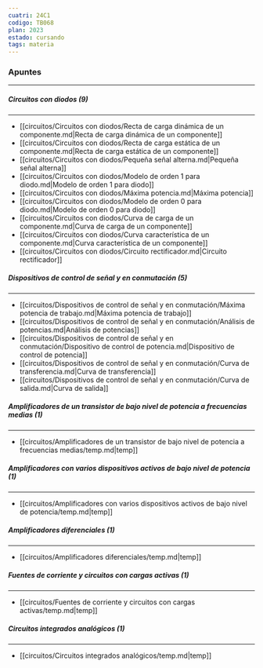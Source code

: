 ```yaml
---
cuatri: 24C1
codigo: TB068
plan: 2023
estado: cursando
tags: materia
---
```

### Apuntes 
---
##### Circuitos con diodos (9)
---
* [[circuitos/Circuitos con diodos/Recta de carga dinámica de un componente.md|Recta de carga dinámica de un componente]]
* [[circuitos/Circuitos con diodos/Recta de carga estática de un componente.md|Recta de carga estática de un componente]]
* [[circuitos/Circuitos con diodos/Pequeña señal alterna.md|Pequeña señal alterna]]
* [[circuitos/Circuitos con diodos/Modelo de orden 1 para diodo.md|Modelo de orden 1 para diodo]]
* [[circuitos/Circuitos con diodos/Máxima potencia.md|Máxima potencia]]
* [[circuitos/Circuitos con diodos/Modelo de orden 0 para diodo.md|Modelo de orden 0 para diodo]]
* [[circuitos/Circuitos con diodos/Curva de carga de un componente.md|Curva de carga de un componente]]
* [[circuitos/Circuitos con diodos/Curva característica de un componente.md|Curva característica de un componente]]
* [[circuitos/Circuitos con diodos/Circuito rectificador.md|Circuito rectificador]]

##### Dispositivos de control de señal y en conmutación (5)
---
* [[circuitos/Dispositivos de control de señal y en conmutación/Máxima potencia de trabajo.md|Máxima potencia de trabajo]]
* [[circuitos/Dispositivos de control de señal y en conmutación/Análisis de potencias.md|Análisis de potencias]]
* [[circuitos/Dispositivos de control de señal y en conmutación/Dispositivo de control de potencia.md|Dispositivo de control de potencia]]
* [[circuitos/Dispositivos de control de señal y en conmutación/Curva de transferencia.md|Curva de transferencia]]
* [[circuitos/Dispositivos de control de señal y en conmutación/Curva de salida.md|Curva de salida]]

##### Amplificadores de un transistor de bajo nivel de potencia a frecuencias medias (1)
---
* [[circuitos/Amplificadores de un transistor de bajo nivel de potencia a frecuencias medias/temp.md|temp]]

##### Amplificadores con varios dispositivos activos de bajo nivel de potencia (1)
---
* [[circuitos/Amplificadores con varios dispositivos activos de bajo nivel de potencia/temp.md|temp]]

##### Amplificadores diferenciales (1)
---
* [[circuitos/Amplificadores diferenciales/temp.md|temp]]

##### Fuentes de corriente y circuitos con cargas activas (1)
---
* [[circuitos/Fuentes de corriente y circuitos con cargas activas/temp.md|temp]]

##### Circuitos integrados analógicos (1)
---
* [[circuitos/Circuitos integrados analógicos/temp.md|temp]]

